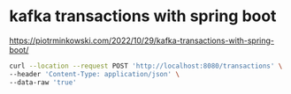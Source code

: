 # kafka transactions with spring boot

https://piotrminkowski.com/2022/10/29/kafka-transactions-with-spring-boot/

```sh
curl --location --request POST 'http://localhost:8080/transactions' \
--header 'Content-Type: application/json' \
--data-raw 'true'
```

